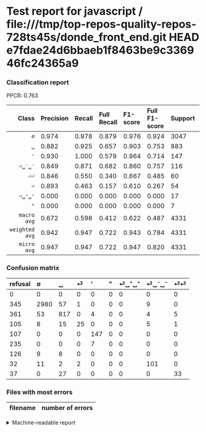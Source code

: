 # Test report for javascript / file:///tmp/top-repos-quality-repos-728ts45s/donde_front_end.git HEAD e7fdae24d6bbaeb1f8463be9c336946fc24365a9

### Classification report

PPCR: 0.763

| Class | Precision | Recall | Full Recall | F1-score | Full F1-score | Support | Full Support | PPCR |
|------:|:----------|:-------|:------------|:---------|:---------|:--------|:-------------|:-----|
| `∅` | 0.974| 0.978| 0.879| 0.976| 0.924| 3047| 3392| 0.898 |
| `␣` | 0.882| 0.925| 0.657| 0.903| 0.753| 883| 1244| 0.710 |
| `'` | 0.930| 1.000| 0.579| 0.964| 0.714| 147| 254| 0.579 |
| `⏎␣⁻␣⁻` | 0.849| 0.871| 0.682| 0.860| 0.757| 116| 148| 0.784 |
| `⏎⏎` | 0.846| 0.550| 0.340| 0.667| 0.485| 60| 97| 0.619 |
| `⏎` | 0.893| 0.463| 0.157| 0.610| 0.267| 54| 159| 0.340 |
| `⏎␣⁺␣⁺` | 0.000| 0.000| 0.000| 0.000| 0.000| 17| 143| 0.119 |
| `"` | 0.000| 0.000| 0.000| 0.000| 0.000| 7| 242| 0.029 |
| `macro avg` | 0.672| 0.598| 0.412| 0.622| 0.487| 4331| 5679| 0.763 |
| `weighted avg` | 0.942| 0.947| 0.722| 0.943| 0.784| 4331| 5679| 0.763 |
| `micro avg` | 0.947| 0.947| 0.722| 0.947| 0.820| 4331| 5679| 0.763 |

### Confusion matrix

|refusal|  ∅| ␣| ⏎| '| "| ⏎␣⁺␣⁺| ⏎␣⁻␣⁻| ⏎⏎| 
|:---|:---|:---|:---|:---|:---|:---|:---|:---|
|0 |0 |0 |0 |0 |0 |0 |0 |0 |
|345 |2980 |57 |1 |0 |0 |0 |9 |0 |
|361 |53 |817 |0 |4 |0 |0 |4 |5 |
|105 |8 |15 |25 |0 |0 |0 |5 |1 |
|107 |0 |0 |0 |147 |0 |0 |0 |0 |
|235 |0 |0 |0 |7 |0 |0 |0 |0 |
|126 |9 |8 |0 |0 |0 |0 |0 |0 |
|32 |11 |2 |2 |0 |0 |0 |101 |0 |
|37 |0 |27 |0 |0 |0 |0 |0 |33 |

### Files with most errors

| filename | number of errors|
|:----:|:-----|

<details>
    <summary>Machine-readable report</summary>
```json
{
  "cl_report": {"\"": {"f1-score": 0.0, "precision": 0.0, "recall": 0.0, "support": 7}, "\u0027": {"f1-score": 0.9639344262295081, "precision": 0.930379746835443, "recall": 1.0, "support": 147}, "macro avg": {"f1-score": 0.6223703264517021, "precision": 0.6717447134936372, "recall": 0.598364823723623, "support": 4331}, "micro avg": {"f1-score": 0.9473562687601016, "precision": 0.9473562687601016, "recall": 0.9473562687601016, "support": 4331}, "weighted avg": {"f1-score": 0.943219884606149, "precision": 0.9419614737991499, "recall": 0.9473562687601016, "support": 4331}, "\u2205": {"f1-score": 0.9757694826457105, "precision": 0.9735380594576936, "recall": 0.9780111585165737, "support": 3047}, "\u23ce": {"f1-score": 0.6097560975609756, "precision": 0.8928571428571429, "recall": 0.46296296296296297, "support": 54}, "\u23ce\u23ce": {"f1-score": 0.6666666666666667, "precision": 0.8461538461538461, "recall": 0.55, "support": 60}, "\u23ce\u2423\u207a\u2423\u207a": {"f1-score": 0.0, "precision": 0.0, "recall": 0.0, "support": 17}, "\u23ce\u2423\u207b\u2423\u207b": {"f1-score": 0.8595744680851064, "precision": 0.8487394957983193, "recall": 0.8706896551724138, "support": 116}, "\u2423": {"f1-score": 0.9032614704256496, "precision": 0.8822894168466523, "recall": 0.9252548131370328, "support": 883}},
  "cl_report_full": {"\"": {"f1-score": 0.0, "precision": 0.0, "recall": 0.0, "support": 242}, "\u0027": {"f1-score": 0.7135922330097088, "precision": 0.930379746835443, "recall": 0.5787401574803149, "support": 254}, "macro avg": {"f1-score": 0.4874271442894753, "precision": 0.6717447134936372, "recall": 0.41173770341336163, "support": 5679}, "micro avg": {"f1-score": 0.8197802197802198, "precision": 0.9473562687601016, "recall": 0.7224863532312027, "support": 5679}, "weighted avg": {"f1-score": 0.7840098021248014, "precision": 0.8779327772677047, "recall": 0.7224863532312027, "support": 5679}, "\u2205": {"f1-score": 0.9236014256934758, "precision": 0.9735380594576936, "recall": 0.8785377358490566, "support": 3392}, "\u23ce": {"f1-score": 0.267379679144385, "precision": 0.8928571428571429, "recall": 0.15723270440251572, "support": 159}, "\u23ce\u23ce": {"f1-score": 0.4852941176470589, "precision": 0.8461538461538461, "recall": 0.3402061855670103, "support": 97}, "\u23ce\u2423\u207a\u2423\u207a": {"f1-score": 0.0, "precision": 0.0, "recall": 0.0, "support": 143}, "\u23ce\u2423\u207b\u2423\u207b": {"f1-score": 0.7565543071161048, "precision": 0.8487394957983193, "recall": 0.6824324324324325, "support": 148}, "\u2423": {"f1-score": 0.7529953917050692, "precision": 0.8822894168466523, "recall": 0.6567524115755627, "support": 1244}},
  "ppcr": 0.7626342665962317
}
```
</details>
